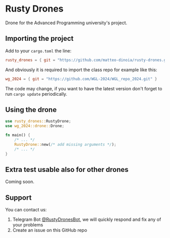 # Rusty Drones
Drone for the Advanced Programming university's project.

## Importing the project
Add to your `cargo.toml` the line:
```toml
rusty_drones = { git = "https://github.com/matteo-dinoia/rusty-drones.git", branch = "main" }
```
And obviously it is required to import the class repo for example like this:
```toml
wg_2024 = { git = "https://github.com/WGL-2024/WGL_repo_2024.git" }
```
The code may change, if you want to have the latest version don't forget to run `cargo update` periodically.

## Using the drone
```rust
use rusty_drones::RustyDrone;
use wg_2024::drone::Drone;

fn main() {
    /* ... */
    RustyDrone::new(/* add missing arguments */);
    /* ... */
}
```


## Extra test usable also for other drones
Coming soon.

## Support
You can contact us:
1. Telegram Bot [@RustyDronesBot](https://t.me/RustyDronesBot), we will quickly respond and fix any of your problems
2. Create an issue on this GitHub repo
